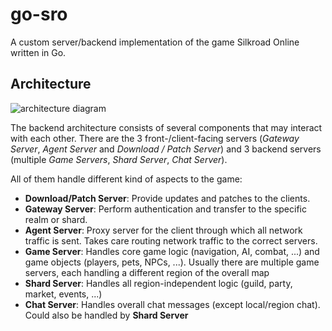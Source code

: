 # go-sro
A custom server/backend implementation of the game Silkroad Online
written in Go.

## Architecture

![architecture diagram](http://plantuml.com/plantuml/proxy?cache=no&src=https://raw.githubusercontent.com/ferdoran/go-sro/main/_docs/architecture.puml)

The backend architecture consists of several components that may interact with each other.
There are the 3 front-/client-facing servers (_Gateway Server_, _Agent Server_ and _Download / Patch Server_)
and 3 backend servers (multiple _Game Servers_, _Shard Server_, _Chat Server_).

All of them handle different kind of aspects to the game:

- **Download/Patch Server**: Provide updates and patches to the clients.
- **Gateway Server**: Perform authentication and transfer to the specific realm or shard.
- **Agent Server**: Proxy server for the client through which all network traffic is sent.
Takes care routing network traffic to the correct servers.
- **Game Server**: Handles core game logic (navigation, AI, combat, ...)
and game objects (players, pets, NPCs, ...).
Usually there are multiple game servers, each handling a different region of the overall map
- **Shard Server**: Handles all region-independent logic (guild, party, market, events, ...)
- **Chat Server**: Handles overall chat messages (except local/region chat).
Could also be handled by **Shard Server**
